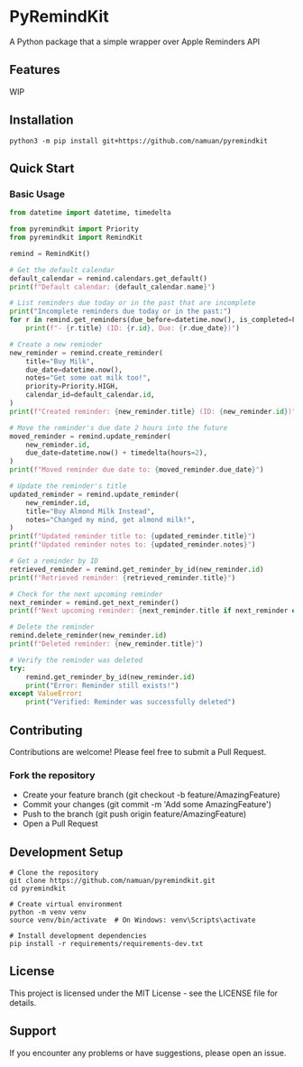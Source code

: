 # PyRemindKit

A Python package that a simple wrapper over Apple Reminders API

## Features

WIP

## Installation

```shell
python3 -m pip install git+https://github.com/namuan/pyremindkit
```

## Quick Start

### Basic Usage

```python
from datetime import datetime, timedelta

from pyremindkit import Priority
from pyremindkit import RemindKit

remind = RemindKit()

# Get the default calendar
default_calendar = remind.calendars.get_default()
print(f"Default calendar: {default_calendar.name}")

# List reminders due today or in the past that are incomplete
print("Incomplete reminders due today or in the past:")
for r in remind.get_reminders(due_before=datetime.now(), is_completed=False):
    print(f"- {r.title} (ID: {r.id}, Due: {r.due_date})")

# Create a new reminder
new_reminder = remind.create_reminder(
    title="Buy Milk",
    due_date=datetime.now(),
    notes="Get some oat milk too!",
    priority=Priority.HIGH,
    calendar_id=default_calendar.id,
)
print(f"Created reminder: {new_reminder.title} (ID: {new_reminder.id})")

# Move the reminder's due date 2 hours into the future
moved_reminder = remind.update_reminder(
    new_reminder.id,
    due_date=datetime.now() + timedelta(hours=2),
)
print(f"Moved reminder due date to: {moved_reminder.due_date}")

# Update the reminder's title
updated_reminder = remind.update_reminder(
    new_reminder.id,
    title="Buy Almond Milk Instead",
    notes="Changed my mind, get almond milk!",
)
print(f"Updated reminder title to: {updated_reminder.title}")
print(f"Updated reminder notes to: {updated_reminder.notes}")

# Get a reminder by ID
retrieved_reminder = remind.get_reminder_by_id(new_reminder.id)
print(f"Retrieved reminder: {retrieved_reminder.title}")

# Check for the next upcoming reminder
next_reminder = remind.get_next_reminder()
print(f"Next upcoming reminder: {next_reminder.title if next_reminder else 'None'}")

# Delete the reminder
remind.delete_reminder(new_reminder.id)
print(f"Deleted reminder: {new_reminder.title}")

# Verify the reminder was deleted
try:
    remind.get_reminder_by_id(new_reminder.id)
    print("Error: Reminder still exists!")
except ValueError:
    print("Verified: Reminder was successfully deleted")
```

## Contributing
Contributions are welcome! Please feel free to submit a Pull Request.

### Fork the repository
* Create your feature branch (git checkout -b feature/AmazingFeature)
* Commit your changes (git commit -m 'Add some AmazingFeature')
* Push to the branch (git push origin feature/AmazingFeature)
* Open a Pull Request

## Development Setup

```shell
# Clone the repository
git clone https://github.com/namuan/pyremindkit.git
cd pyremindkit

# Create virtual environment
python -m venv venv
source venv/bin/activate  # On Windows: venv\Scripts\activate

# Install development dependencies
pip install -r requirements/requirements-dev.txt
```

## License
This project is licensed under the MIT License - see the LICENSE file for details.

## Support
If you encounter any problems or have suggestions, please open an issue.
